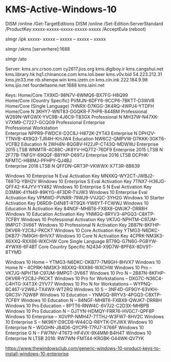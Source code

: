 # KMS-Active-Windows-10

DISM /online /Get-TargetEditions DISM /online /Set-Edition:ServerStandard /ProductKey:xxxxx-xxxxx-xxxxx-xxxxx-xxxxx /AcceptEula (reboot)

slmgr /ipk ххххх- ххххх – ххххх – ххххх – ххххх

slmgr /skms [serverhere]:1688

slmgr /ato

Server:
kms.srv.crsoo.com
cy2617.jios.org
kms.digiboy.ir
kms.cangshui.net
kms.library.hk
hq1.chinancce.com
kms.loli.beer
kms.v0v.bid
54.223.212.31
kms.jm33.me
nb.shenqw.win
kms.izetn.cn
kms.cin.ink
222.184.9.98
kms.ijio.net
fourdeltaone.net:1688
kms.iaini.net

Keys:
Home/Core                            TX9XD-98N7V-6WMQ6-BX7FG-H8Q99        
Home/Core (Country Specific)         PVMJN-6DFY6-9CCP6-7BKTT-D3WVR  
Home/Core (Single Language)          7HNRX-D7KGG-3K4RQ-4WPJ4-YTDFH  
Home/Core N                          3KHY7-WNT83-DGQKR-F7HPR-844BM 
Professional                         W269N-WFGWX-YVC9B-4J6C9-T83GX 
Professional N                       MH37W-N47XK-V7XM9-C7227-GCQG9
Professional Enterprise				 
Professional Workstation			 
Enterprise                           NPPR9-FWDCX-D2C8J-H872K-2YT43 
Enterprise N                         DPH2V-TTNVB-4X9Q3-TJR4H-KHJW4 
Education                            NW6C2-QMPVW-D7KKK-3GKT6-VCFB2 
Education N                          2WH4N-8QGBV-H22JP-CT43Q-MDWWJ 
Enterprise 2015 LTSB                 WNMTR-4C88C-JK8YV-HQ7T2-76DF9
Enterprise 2015 LTSB N               2F77B-TNFGY-69QQF-B8YKP-D69TJ 
Enterprise 2016 LTSB                 DCPHK-NFMTC-H88MJ-PFHPY-QJ4BJ  
Enterprise 2016 LTSB N               QFFDN-GRT3P-VKWWX-X7T3R-8B639


  
Windows 10 Enterprise N Eval Activation Key 	MNXKQ-WY2CT-JWBJ2-T68TQ-YBH2V
Windows 10 Enterprise S Eval Activation Key 	7TNX7-H36JG-QFF42-K4JYV-YY482
Windows 10 Enterprise S N Eval Activation Key 	D3M8K-4YN49-89KYG-4F3DR-TVJW3
Windows 10 Enterprise Eval Activation Key 	VPMWD-PVNRR-79WJ9-VVJQC-3YH2G
Windows 10 Starter Activation Key 	D6RD9-D4N8T-RT9QX-YW6YT-FCWWJ
Windows 10 Education N Activation Key 	84NGF-MHBT6-FXBX8-QWJK7-DRR8H
Windows 10 Education Activation Key 	YNMGQ-8RYV3-4PGQ3-C8XTP-7CFBY
Windows 10 Professional Activation Key 	VK7JG-NPHTM-C97JM-9MPGT-3V66T
Windows 10 Professional N Activation Key 	2B87N-8KFHP-DKV6R-Y2C8J-PKCKT
Windows 10 Core Activation Key 	YTMG3-N6DKC-DKB77-7M9GH-8HVX7
Windows 10 Core N Activation Key 	4CPRK-NM3K3-X6XXQ-RXX86-WXCHW
Core Single Language 	BT79Q-G7N6G-PGBYW-4YWX6-6F4BT
Core Country Specific 	N2434-X9D7W-8PF6X-8DV9T-8TYMD


Windows 10 Home – YTMG3-N6DKC-DKB77-7M9GH-8HVX7
Windows 10 Home N – 4CPRK-NM3K3-X6XXQ-RXX86-WXCHW
Windows 10 Pro – VK7JG-NPHTM-C97JM-9MPGT-3V66T
Windows 10 Pro N – 2B87N-8KFHP-DKV6R-Y2C8J-PKCKT
Windows 10 Pro for Workstations – DXG7C-N36C4-C4HTG-X4T3X-2YV77
Windows 10 Pro N for Workstations – WYPNQ-8C467-V2W6J-TX4WX-WT2RQ
Windows 10 S – 3NF4D-GF9GY-63VKH-QRC3V-7QW8P
Windows 10 Education – YNMGQ-8RYV3-4PGQ3-C8XTP-7CFBY
Windows 10 Education N – 84NGF-MHBT6-FXBX8-QWJK7-DRR8H
Windows 10 Pro Education – 8PTT6-RNW4C-6V7J2-C2D3X-MHBPB
Windows 10 Pro Education N – GJTYN-HDMQY-FRR76-HVGC7-QPF8P
Windows 10 Enterprise – XGVPP-NMH47-7TTHJ-W3FW7-8HV2C
Windows 10 Enterprise S – NK96Y-D9CD8-W44CQ-R8YTK-DYJWX
Windows 10 Enterprise N – WGGHN-J84D6-QYCPR-T7PJ7-X766F
Windows 10 Enterprise G N – FW7NV-4T673-HF4VX-9X4MM-B4H4T
Windows 10 Enterprise N LTSB 2016: RW7WN-FMT44-KRGBK-G44WK-QV7YK

https://www.thewindowsclub.com/generic-windows-10-product-keys-to-install-windows-10-enterprise
